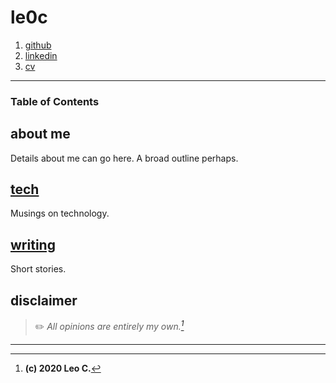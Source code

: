 # le0c
1. [github](https://github.com/techtestleo/remark-site)
2. [linkedin](https://www.linkedin.com/in/leo-coleman-738a6913b/)
3. [cv](https://drive.google.com/open?id=abc123)
---
### Table of Contents


## about me

Details about me can go here. A broad outline perhaps.

## [tech](/tech)

Musings on technology.

## [writing](/writing)

Short stories.

## disclaimer
> ✏️ _All opinions are entirely my own.[^1]_

---
[^1]: **(c) 2020 Leo C.**